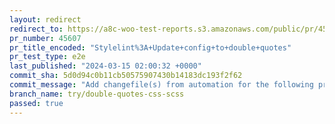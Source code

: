 ```yaml
---
layout: redirect
redirect_to: https://a8c-woo-test-reports.s3.amazonaws.com/public/pr/45607/e2e/index.html
pr_number: 45607
pr_title_encoded: "Stylelint%3A+Update+config+to+double+quotes"
pr_test_type: e2e
last_published: "2024-03-15 02:00:32 +0000"
commit_sha: 5d0d94c0b11cb50575907430b14183dc193f2f62
commit_message: "Add changefile(s) from automation for the following project(s): wooco…"
branch_name: try/double-quotes-css-scss
passed: true
---
```

